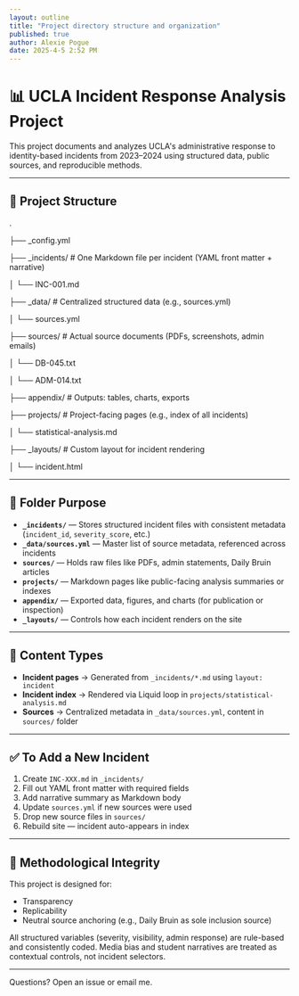 ```yaml
---
layout: outline
title: "Project directory structure and organization"
published: true
author: Alexie Pogue
date: 2025-4-5 2:52 PM
---
```



# 📊 UCLA Incident Response Analysis Project

This project documents and analyzes UCLA's administrative response to identity-based incidents from 2023–2024 using structured data, public sources, and reproducible methods.

---

## 🔧 Project Structure
. 

├── _config.yml 

├── _incidents/ # One Markdown file per incident (YAML front matter + narrative) 

│ └── INC-001.md 

├── _data/ # Centralized structured data (e.g., sources.yml) 

│ └── sources.yml 

├── sources/ # Actual source documents (PDFs, screenshots, admin emails) 

│ └── DB-045.txt 

│ └── ADM-014.txt 

├── appendix/ # Outputs: tables, charts, exports 

├── projects/ # Project-facing pages (e.g., index of all incidents) 

│ └── statistical-analysis.md 

├── _layouts/ # Custom layout for incident rendering 

│ └── incident.html



---

## 🧱 Folder Purpose

- **`_incidents/`** — Stores structured incident files with consistent metadata (`incident_id`, `severity_score`, etc.)  
- **`_data/sources.yml`** — Master list of source metadata, referenced across incidents  
- **`sources/`** — Holds raw files like PDFs, admin statements, Daily Bruin articles  
- **`projects/`** — Markdown pages like public-facing analysis summaries or indexes  
- **`appendix/`** — Exported data, figures, and charts (for publication or inspection)  
- **`_layouts/`** — Controls how each incident renders on the site

---

## 📘 Content Types

- **Incident pages** → Generated from `_incidents/*.md` using `layout: incident`  
- **Incident index** → Rendered via Liquid loop in `projects/statistical-analysis.md`  
- **Sources** → Centralized metadata in `_data/sources.yml`, content in `sources/` folder

---

## ✅ To Add a New Incident

1. Create `INC-XXX.md` in `_incidents/`  
2. Fill out YAML front matter with required fields  
3. Add narrative summary as Markdown body  
4. Update `sources.yml` if new sources were used  
5. Drop new source files in `sources/`  
6. Rebuild site — incident auto-appears in index

---

## 🧪 Methodological Integrity

This project is designed for:
- Transparency  
- Replicability  
- Neutral source anchoring (e.g., Daily Bruin as sole inclusion source)

All structured variables (severity, visibility, admin response) are rule-based and consistently coded. Media bias and student narratives are treated as contextual controls, not incident selectors.

---

Questions? Open an issue or email me.
